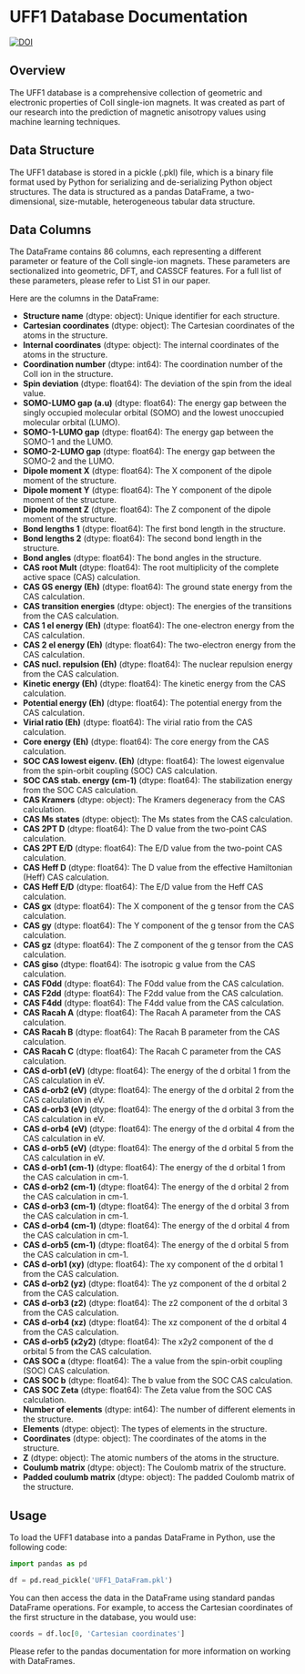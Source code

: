 # UFF1 Database Documentation

[![DOI](https://zenodo.org/badge/DOI/10.5281/zenodo.8120585.svg)](https://doi.org/10.5281/zenodo.8120585)

## Overview

The UFF1 database is a comprehensive collection of geometric and electronic properties of CoII single-ion magnets. It was created as part of our research into the
prediction of magnetic anisotropy values using machine learning techniques.

## Data Structure

The UFF1 database is stored in a pickle (.pkl) file, which is a binary file format used
by Python for serializing and de-serializing Python object structures. The data
is structured as a pandas DataFrame, a two-dimensional, size-mutable,
heterogeneous tabular data structure.

## Data Columns

The DataFrame contains 86 columns, each representing a different parameter or
feature of the CoII single-ion magnets. These parameters are sectionalized into
geometric, DFT, and CASSCF features. For a full list of these parameters,
please refer to List S1 in our paper.

Here are the columns in the DataFrame:

- **Structure name** (dtype: object): Unique identifier for each structure.
- **Cartesian coordinates** (dtype: object): The Cartesian coordinates of the atoms in the structure.
- **Internal coordinates** (dtype: object): The internal coordinates of the atoms in the structure.
- **Coordination number** (dtype: int64): The coordination number of the CoII ion in the structure.
- **Spin deviation** (dtype: float64): The deviation of the spin from the ideal value.
- **SOMO-LUMO gap (a.u)** (dtype: float64): The energy gap between the singly occupied molecular orbital (SOMO) and the lowest unoccupied molecular orbital (LUMO).
- **SOMO-1-LUMO gap** (dtype: float64): The energy gap between the SOMO-1 and the LUMO.
- **SOMO-2-LUMO gap** (dtype: float64): The energy gap between the SOMO-2 and the LUMO.
- **Dipole moment X** (dtype: float64): The X component of the dipole moment of the structure.
- **Dipole moment Y** (dtype: float64): The Y component of the dipole moment of the structure.
- **Dipole moment Z** (dtype: float64): The Z component of the dipole moment of the structure.
- **Bond lengths 1** (dtype: float64): The first bond length in the structure.
- **Bond lengths 2** (dtype: float64): The second bond length in the structure.
- **Bond angles** (dtype: float64): The bond angles in the structure.
- **CAS root Mult** (dtype: float64): The root multiplicity of the complete active space (CAS) calculation.
- **CAS GS energy (Eh)** (dtype: float64): The ground state energy from the CAS calculation.
- **CAS transition energies** (dtype: object): The energies of the transitions from the CAS calculation.
- **CAS 1 el energy (Eh)** (dtype: float64): The one-electron energy from the CAS calculation.
- **CAS 2 el energy (Eh)** (dtype: float64): The two-electron energy from the CAS calculation.
- **CAS nucl. repulsion (Eh)** (dtype: float64): The nuclear repulsion energy from the CAS calculation.
- **Kinetic energy (Eh)** (dtype: float64): The kinetic energy from the CAS calculation.
- **Potential energy (Eh)** (dtype: float64): The potential energy from the CAS calculation.
- **Virial ratio (Eh)** (dtype: float64): The virial ratio from the CAS calculation.
- **Core energy (Eh)** (dtype: float64): The core energy from the CAS calculation.
- **SOC CAS lowest eigenv. (Eh)** (dtype: float64): The lowest eigenvalue from the spin-orbit coupling (SOC) CAS calculation.
- **SOC CAS stab. energy (cm-1)** (dtype: float64): The stabilization energy from the SOC CAS calculation.
- **CAS Kramers** (dtype: object): The Kramers degeneracy from the CAS calculation.
- **CAS Ms states** (dtype: object): The Ms states from the CAS calculation.
- **CAS 2PT D** (dtype: float64): The D value from the two-point CAS calculation.
- **CAS 2PT E/D** (dtype: float64): The E/D value from the two-point CAS calculation.
- **CAS Heff D** (dtype: float64): The D value from the effective Hamiltonian (Heff) CAS calculation.
- **CAS Heff E/D** (dtype: float64): The E/D value from the Heff CAS calculation.
- **CAS gx** (dtype: float64): The X component of the g tensor from the CAS calculation.
- **CAS gy** (dtype: float64): The Y component of the g tensor from the CAS calculation.
- **CAS gz** (dtype: float64): The Z component of the g tensor from the CAS calculation.
- **CAS giso** (dtype: float64): The isotropic g value from the CAS calculation.
- **CAS F0dd** (dtype: float64): The F0dd value from the CAS calculation.
- **CAS F2dd** (dtype: float64): The F2dd value from the CAS calculation.
- **CAS F4dd** (dtype: float64): The F4dd value from the CAS calculation.
- **CAS Racah A** (dtype: float64): The Racah A parameter from the CAS calculation.
- **CAS Racah B** (dtype: float64): The Racah B parameter from the CAS calculation.
- **CAS Racah C** (dtype: float64): The Racah C parameter from the CAS calculation.
- **CAS d-orb1 (eV)** (dtype: float64): The energy of the d orbital 1 from the CAS calculation in eV.
- **CAS d-orb2 (eV)** (dtype: float64): The energy of the d orbital 2 from the CAS calculation in eV.
- **CAS d-orb3 (eV)** (dtype: float64): The energy of the d orbital 3 from the CAS calculation in eV.
- **CAS d-orb4 (eV)** (dtype: float64): The energy of the d orbital 4 from the CAS calculation in eV.
- **CAS d-orb5 (eV)** (dtype: float64): The energy of the d orbital 5 from the CAS calculation in eV.
- **CAS d-orb1 (cm-1)** (dtype: float64): The energy of the d orbital 1 from the CAS calculation in cm-1.
- **CAS d-orb2 (cm-1)** (dtype: float64): The energy of the d orbital 2 from the CAS calculation in cm-1.
- **CAS d-orb3 (cm-1)** (dtype: float64): The energy of the d orbital 3 from the CAS calculation in cm-1.
- **CAS d-orb4 (cm-1)** (dtype: float64): The energy of the d orbital 4 from the CAS calculation in cm-1.
- **CAS d-orb5 (cm-1)** (dtype: float64): The energy of the d orbital 5 from the CAS calculation in cm-1.
- **CAS d-orb1 (xy)** (dtype: float64): The xy component of the d orbital 1 from the CAS calculation.
- **CAS d-orb2 (yz)** (dtype: float64): The yz component of the d orbital 2 from the CAS calculation.
- **CAS d-orb3 (z2)** (dtype: float64): The z2 component of the d orbital 3 from the CAS calculation.
- **CAS d-orb4 (xz)** (dtype: float64): The xz component of the d orbital 4 from the CAS calculation.
- **CAS d-orb5 (x2y2)** (dtype: float64): The x2y2 component of the d orbital 5 from the CAS calculation.
- **CAS SOC a** (dtype: float64): The a value from the spin-orbit coupling (SOC) CAS calculation.
- **CAS SOC b** (dtype: float64): The b value from the SOC CAS calculation.
- **CAS SOC Zeta** (dtype: float64): The Zeta value from the SOC CAS calculation.
- **Number of elements** (dtype: int64): The number of different elements in the structure.
- **Elements** (dtype: object): The types of elements in the structure.
- **Coordinates** (dtype: object): The coordinates of the atoms in the structure.
- **Z** (dtype: object): The atomic numbers of the atoms in the structure.
- **Coulumb matrix** (dtype: object): The Coulomb matrix of the structure.
- **Padded coulumb matrix** (dtype: object): The padded Coulomb matrix of the structure.

## Usage

To load the UFF1 database into a pandas DataFrame in Python, use the following code:

```python
import pandas as pd

df = pd.read_pickle('UFF1_DataFram.pkl')
```

You can then access the data in the DataFrame using standard pandas DataFrame operations. For example, to access the Cartesian coordinates of the first structure in the database, you would use:

```python
coords = df.loc[0, 'Cartesian coordinates']
```

Please refer to the pandas documentation for more information on working with DataFrames.
